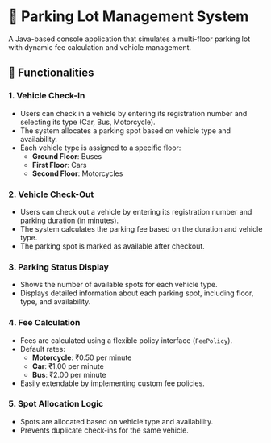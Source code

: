 

# 🚗 Parking Lot Management System

A Java-based console application that simulates a multi-floor parking lot with dynamic fee calculation and vehicle management.

## 🧰 Functionalities

### 1. **Vehicle Check-In**
- Users can check in a vehicle by entering its registration number and selecting its type (Car, Bus, Motorcycle).
- The system allocates a parking spot based on vehicle type and availability.
- Each vehicle type is assigned to a specific floor:
  - **Ground Floor**: Buses
  - **First Floor**: Cars
  - **Second Floor**: Motorcycles

### 2. **Vehicle Check-Out**
- Users can check out a vehicle by entering its registration number and parking duration (in minutes).
- The system calculates the parking fee based on the duration and vehicle type.
- The parking spot is marked as available after checkout.

### 3. **Parking Status Display**
- Shows the number of available spots for each vehicle type.
- Displays detailed information about each parking spot, including floor, type, and availability.

### 4. **Fee Calculation**
- Fees are calculated using a flexible policy interface (`FeePolicy`).
- Default rates:
  - **Motorcycle**: ₹0.50 per minute
  - **Car**: ₹1.00 per minute
  - **Bus**: ₹2.00 per minute
- Easily extendable by implementing custom fee policies.

### 5. **Spot Allocation Logic**
- Spots are allocated based on vehicle type and availability.
- Prevents duplicate check-ins for the same vehicle.




